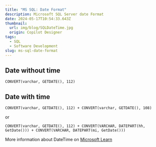 ```yaml
---
title: "MS SQL: Date Format"
description: Microsoft SQL Server date Format
date: 2024-05-17T10:54:33.643Z
thumbnail:
  url: img/blog/SQLDateTime.jpg
  origin: Copilot Designer
tags:
  - SQL
  - Software Development
slug: ms-sql-date-format
---
```

 
## Date without time

`CONVERT(varchar, GETDATE(), 112)`

## Date with time

`CONVERT(varchar, GETDATE(), 112) + CONVERT(varchar, GETDATE(), 108)`

or

`CONVERT(varchar, GETDATE(), 112) + CONVERT(VARCHAR, DATEPART(hh, GetDate())) + CONVERT(VARCHAR, DATEPART(mi, GetDate()))`

More information about DateTime on [Microsoft Learn](https://learn.microsoft.com/en-us/sql/t-sql/functions/date-and-time-data-types-and-functions-transact-sql?view=sql-server-ver16)
